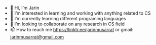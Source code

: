 - 👋 Hi, I’m Jarin
- 👀 I’m interested in learning and working with anything related to CS 
- 🌱 I’m currently learning different programing languages
- 💞️ I’m looking to collaborate on any research in CS field
- 📫 How to reach me https://linktr.ee/jarinmusarrat or gmail: jarinmusarrat@gmail.com

<!---
jm9991/jm9991 is a ✨ special ✨ repository because its `README.md` (this file) appears on your GitHub profile.
You can click the Preview link to take a look at your changes.
--->
